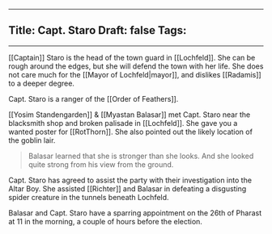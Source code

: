 
---
Title: Capt. Staro
Draft: false
Tags:
  - 
---

[[Captain]] Staro is the head of the town guard in [[Lochfeld]]. She can be rough around the edges, but she will defend the town with her life. She does not care much for the [[Mayor of Lochfeld|mayor]], and dislikes [[Radamis]] to a deeper degree. 

Capt. Staro is a ranger of the [[Order of Feathers]]. 

[[Yosim Standengarden]] & [[Myastan Balasar]] met Capt. Staro near the blacksmith shop and broken palisade in [[Lochfeld]]. She gave you a wanted poster for [[RotThorn]]. She also pointed out the likely location of the goblin lair. 

> Balasar learned that she is stronger than she looks. And she looked quite strong from his view from the ground.

Capt. Staro has agreed to assist the party with their investigation into the Altar Boy. She assisted [[Richter]] and Balasar in defeating a disgusting spider creature in the tunnels beneath Lochfeld.

Balasar and Capt. Staro have a sparring appointment on the 26th of Pharast at 11 in the morning, a couple of hours before the election.